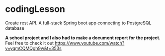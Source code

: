 # codingLesson
Create rest API. A full-stack Spring boot app connecting to PostgreSQL database



<b>A school project and I also had to make a document report for the project.</b>
Feel free to check it out https://www.youtube.com/watch?v=yqmCQMQgh9w&t=353s
